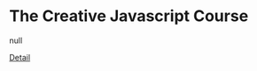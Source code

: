 # The Creative Javascript Course

null 

[Detail](https://eduitfree.com/courses/the-creative-javascript-course)
